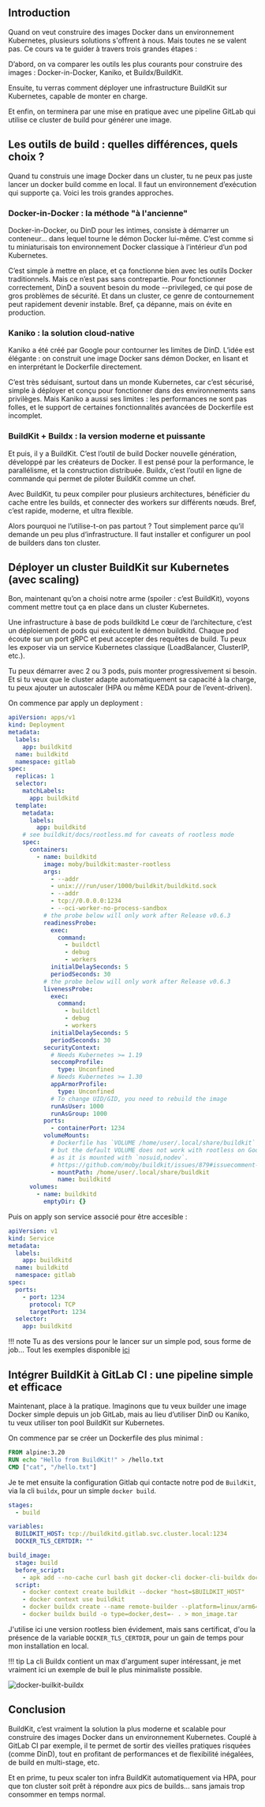 ## Introduction
Quand on veut construire des images Docker dans un environnement Kubernetes, plusieurs solutions s'offrent à nous. Mais toutes ne se valent pas. Ce cours va te guider à travers trois grandes étapes :

D’abord, on va comparer les outils les plus courants pour construire des images : Docker-in-Docker, Kaniko, et Buildx/BuildKit.

Ensuite, tu verras comment déployer une infrastructure BuildKit sur Kubernetes, capable de monter en charge.

Et enfin, on terminera par une mise en pratique avec une pipeline GitLab qui utilise ce cluster de build pour générer une image.

## Les outils de build : quelles différences, quels choix ?
Quand tu construis une image Docker dans un cluster, tu ne peux pas juste lancer un docker build comme en local. Il faut un environnement d’exécution qui supporte ça. Voici les trois grandes approches.

### Docker-in-Docker : la méthode "à l'ancienne"
Docker-in-Docker, ou DinD pour les intimes, consiste à démarrer un conteneur… dans lequel tourne le démon Docker lui-même. C’est comme si tu miniaturisais ton environnement Docker classique à l’intérieur d’un pod Kubernetes.

C’est simple à mettre en place, et ça fonctionne bien avec les outils Docker traditionnels. Mais ce n’est pas sans contrepartie. Pour fonctionner correctement, DinD a souvent besoin du mode --privileged, ce qui pose de gros problèmes de sécurité. Et dans un cluster, ce genre de contournement peut rapidement devenir instable. Bref, ça dépanne, mais on évite en production.

### Kaniko : la solution cloud-native
Kaniko a été créé par Google pour contourner les limites de DinD. L’idée est élégante : on construit une image Docker sans démon Docker, en lisant et en interprétant le Dockerfile directement.

C’est très séduisant, surtout dans un monde Kubernetes, car c’est sécurisé, simple à déployer et conçu pour fonctionner dans des environnements sans privilèges. Mais Kaniko a aussi ses limites : les performances ne sont pas folles, et le support de certaines fonctionnalités avancées de Dockerfile est incomplet.

### BuildKit + Buildx : la version moderne et puissante
Et puis, il y a BuildKit. C’est l’outil de build Docker nouvelle génération, développé par les créateurs de Docker. Il est pensé pour la performance, le parallélisme, et la construction distribuée. Buildx, c’est l’outil en ligne de commande qui permet de piloter BuildKit comme un chef.

Avec BuildKit, tu peux compiler pour plusieurs architectures, bénéficier du cache entre les builds, et connecter des workers sur différents nœuds. Bref, c’est rapide, moderne, et ultra flexible.

Alors pourquoi ne l’utilise-t-on pas partout ? Tout simplement parce qu’il demande un peu plus d’infrastructure. Il faut installer et configurer un pool de builders dans ton cluster.

## Déployer un cluster BuildKit sur Kubernetes (avec scaling)
Bon, maintenant qu’on a choisi notre arme (spoiler : c’est BuildKit), voyons comment mettre tout ça en place dans un cluster Kubernetes.

Une infrastructure à base de pods buildkitd
Le cœur de l’architecture, c’est un déploiement de pods qui exécutent le démon buildkitd. Chaque pod écoute sur un port gRPC et peut accepter des requêtes de build. Tu peux les exposer via un service Kubernetes classique (LoadBalancer, ClusterIP, etc.).

Tu peux démarrer avec 2 ou 3 pods, puis monter progressivement si besoin. Et si tu veux que le cluster adapte automatiquement sa capacité à la charge, tu peux ajouter un autoscaler (HPA ou même KEDA pour de l’event-driven).

On commence par apply un deployment : 

```yaml
apiVersion: apps/v1
kind: Deployment
metadata:
  labels:
    app: buildkitd
  name: buildkitd
  namespace: gitlab
spec:
  replicas: 1
  selector:
    matchLabels:
      app: buildkitd
  template:
    metadata:
      labels:
        app: buildkitd
    # see buildkit/docs/rootless.md for caveats of rootless mode
    spec:
      containers:
        - name: buildkitd
          image: moby/buildkit:master-rootless
          args:
            - --addr
            - unix:///run/user/1000/buildkit/buildkitd.sock
            - --addr
            - tcp://0.0.0.0:1234
            - --oci-worker-no-process-sandbox
          # the probe below will only work after Release v0.6.3
          readinessProbe:
            exec:
              command:
                - buildctl
                - debug
                - workers
            initialDelaySeconds: 5
            periodSeconds: 30
          # the probe below will only work after Release v0.6.3
          livenessProbe:
            exec:
              command:
                - buildctl
                - debug
                - workers
            initialDelaySeconds: 5
            periodSeconds: 30
          securityContext:
            # Needs Kubernetes >= 1.19
            seccompProfile:
              type: Unconfined
            # Needs Kubernetes >= 1.30
            appArmorProfile:
              type: Unconfined
            # To change UID/GID, you need to rebuild the image
            runAsUser: 1000
            runAsGroup: 1000
          ports:
            - containerPort: 1234
          volumeMounts:
            # Dockerfile has `VOLUME /home/user/.local/share/buildkit` by default too,
            # but the default VOLUME does not work with rootless on Google's Container-Optimized OS
            # as it is mounted with `nosuid,nodev`.
            # https://github.com/moby/buildkit/issues/879#issuecomment-1240347038
            - mountPath: /home/user/.local/share/buildkit
              name: buildkitd
      volumes:
        - name: buildkitd
          emptyDir: {}
```

Puis on apply son service associé pour être accesible : 

```yaml
apiVersion: v1
kind: Service
metadata:
  labels:
    app: buildkitd
  name: buildkitd
  namespace: gitlab
spec:
  ports:
    - port: 1234
      protocol: TCP
      targetPort: 1234
  selector:
    app: buildkitd
```

!!! note
    Tu as des versions pour le lancer sur un simple pod, sous forme de job... Tout les exemples disponible [ici](https://github.com/moby/buildkit)

## Intégrer BuildKit à GitLab CI : une pipeline simple et efficace
Maintenant, place à la pratique. Imaginons que tu veux builder une image Docker simple depuis un job GitLab, mais au lieu d’utiliser DinD ou Kaniko, tu veux utiliser ton pool BuildKit sur Kubernetes.

On commence par se créer un Dockerfile des plus minimal : 
```dockerfile
FROM alpine:3.20
RUN echo "Hello from BuildKit!" > /hello.txt
CMD ["cat", "/hello.txt"]
```

Je te met ensuite la configuration Gitlab qui contacte notre pod de `BuildKit`, via la cli `buildx`, pour un simple `docker build`.

```yaml
stages:
  - build

variables:
  BUILDKIT_HOST: tcp://buildkitd.gitlab.svc.cluster.local:1234
  DOCKER_TLS_CERTDIR: ""

build_image:
  stage: build
  before_script:
    - apk add --no-cache curl bash git docker-cli docker-cli-buildx docker-rootless-extras
  script:
    - docker context create buildkit --docker "host=$BUILDKIT_HOST"
    - docker context use buildkit
    - docker buildx create --name remote-builder --platform=linux/arm64 --driver remote --use --bootstrap
    - docker buildx build -o type=docker,dest=- . > mon_image.tar
```

J'utilise ici une version rootless bien évidement, mais sans certificat, d'ou la présence de la variable `DOCKER_TLS_CERTDIR`, pour un gain de temps pour mon installation en local.

!!! tip
    La cli Buildx contient un max d'argument super intéressant, je met vraiment ici un exemple de buil le plus minimaliste possible.

![docker-builkit-buildx](docker-builkit-buildx.png)

## Conclusion
BuildKit, c’est vraiment la solution la plus moderne et scalable pour construire des images Docker dans un environnement Kubernetes. Couplé à GitLab CI par exemple, il te permet de sortir des vieilles pratiques risquées (comme DinD), tout en profitant de performances et de flexibilité inégalées, de build en multi-stage, etc.

Et en prime, tu peux scaler ton infra BuildKit automatiquement via HPA, pour que ton cluster soit prêt à répondre aux pics de builds... sans jamais trop consommer en temps normal.

